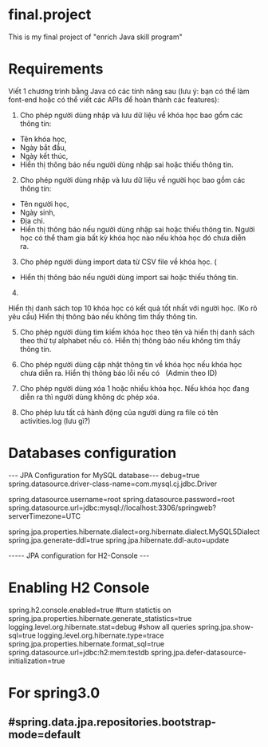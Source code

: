 # final.project
This is my final project of "enrich Java skill program"


# Requirements
Viết 1 chương trình bằng Java có các tính năng sau (lưu ý: bạn có thể làm font-end hoặc có thể viết các APIs để hoàn thành các features):        

1. Cho phép người dùng nhập và lưu dữ liệu về khóa học bao gồm các thông tin:       
- Tên khóa học,       
- Ngày bắt đầu,       
- Ngày kết thúc,       
- Hiển thị thông báo nếu người dùng nhập sai hoặc thiếu thông tin.

2. Cho phép người dùng nhập và lưu dữ liệu về người học bao gồm các thông tin:       
-  Tên người học,      
-  Ngày sinh,       
-  Địa chỉ.       
-  Hiển thị thông báo nếu người dùng nhập sai hoặc thiếu thông tin. 
Người học có thể tham gia bất kỳ khóa học nào nếu khóa học đó chưa diễn ra.       

3. Cho phép người dùng import data từ CSV file về khóa học. (
 - Hiển thị thông báo nếu người dùng import sai hoặc thiếu thông tin.    

4. 
Hiển thị danh sách top 10 khóa học có kết quả tốt nhất với người học. (Ko rõ yêu cầu)
Hiển thị thông báo nếu không tìm thấy thông tin.    

5. Cho phép người dùng tìm kiếm khóa học theo tên và hiển thị danh sách theo thứ tự alphabet nếu có. 
Hiển thị thông báo nếu không tìm thấy thông tin.   

6. Cho phép người dùng cập nhật thông tin về khóa học nếu khóa học chưa diễn ra. Hiển thị thông báo lỗi nếu có   (Admin theo ID)

7. Cho phép người dùng xóa 1 hoặc nhiều khóa học. Nếu khóa học đang diễn ra thì người dùng không dc phép xóa.    

8. Cho phép lưu tất cả hành động của người dùng ra file có tên activities.log (lưu gì?)

# Databases configuration
--- JPA Configuration for MySQL database---
debug=true
spring.datasource.driver-class-name=com.mysql.cj.jdbc.Driver

spring.datasource.username=root
spring.datasource.password=root
spring.datasource.url=jdbc:mysql://localhost:3306/springweb?serverTimezone=UTC

spring.jpa.properties.hibernate.dialect=org.hibernate.dialect.MySQL5Dialect
spring.jpa.generate-ddl=true
spring.jpa.hibernate.ddl-auto=update

----- JPA configuration for H2-Console ---
# Enabling H2 Console
spring.h2.console.enabled=true
#turn statictis on
spring.jpa.properties.hibernate.generate_statistics=true
logging.level.org.hibernate.stat=debug
#show all queries
spring.jpa.show-sql=true
logging.level.org.hibernate.type=trace
spring.jpa.properties.hibernate.format_sql=true
spring.datasource.url=jdbc:h2:mem:testdb
spring.jpa.defer-datasource-initialization=true
# For spring3.0
#spring.data.jpa.repositories.bootstrap-mode=default
----
